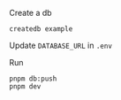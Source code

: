 Create a db

```
createdb example
```

Update `DATABASE_URL` in `.env`

Run

```
pnpm db:push
pnpm dev
```
